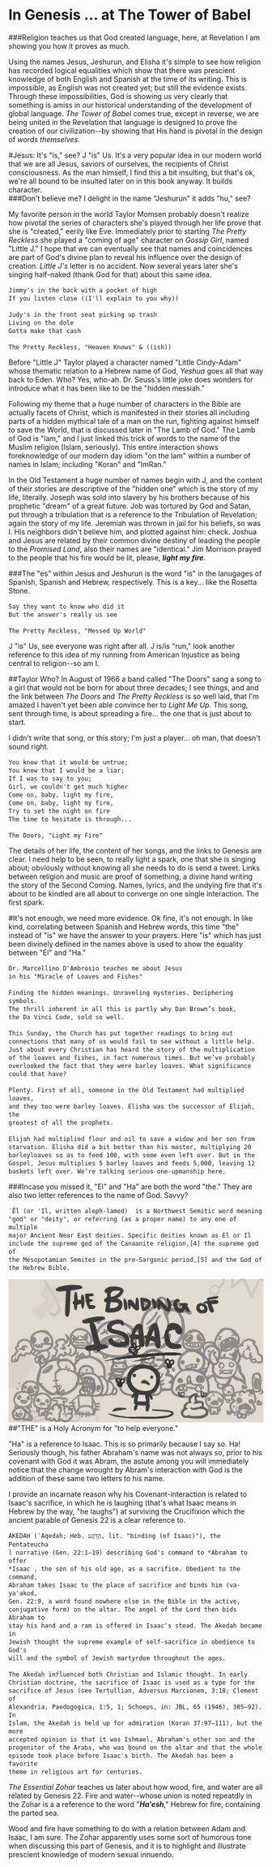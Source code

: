 # **In Genesis** ... at The Tower of Babel
###Religion teaches us that God created language, here, at Revelation I am showing you how it proves as much.

Using the names Jesus, Jeshurun, and Elisha it's simple to see how religion has recorded logical equalities which show that there was prescient knowledge of both English and Spanish at the time of its writing.  This is impossible, as English was not created yet; but still the evidence exists.  Through these impossibilities, God is showing us very clearly that something is amiss in our historical understanding of the development of global language.  *The Tower of Babel* comes true, except in reverse, we are being united in the Revelation that language is designed to prove the creation of our civilization--by showing that His hand is pivotal in the design of *words themselves.*

#Jesus:  It's "is," see?  J "is" Us.
It's a very popular idea in our modern world that we are all Jesus, saviors of ourselves, the recipients of Christ consciousness.  As the man himself, I find this a bit insulting, but that's ok, we're all bound to be insulted later on in this book anyway.  It builds character.  
###Don't believe me?  I delight in the name "Jeshurun" it adds "hu," see?

My favorite person in the world Taylor Momsen probably doesn't realize how pivotal the series of characters she's played through her life prove that she is "created," eerily like Eve.  Immediately prior to starting *The Pretty Reckless* she played a "coming of age" character on *Gossip Girl*, named "Little J."  I hope that we can eventually see that names and coincidences are part of God's divine plan to reveal his influence over the design of creation.  *Little J's* letter is no accident. Now several years later she's singing half-naked (thank God for that) about this same idea.

```
Jimmy's in the back with a pocket of high
If you listen close ((I'll explain to you why))

Judy's in the front seat picking up trash
Living on the dole
Gotta make that cash

The Pretty Reckless, "Heaven Knows" & ((ish))
```

Before "Little J" Taylor played a character named "Little Cindy-Adam" whose thematic relation to a Hebrew name of God, *Yeshua* goes all that way back to Eden.  Who?  Yes, who-ah.  Dr. Seuss's little joke does wonders for introduce what it has been like to be the "hidden messiah."  

Following my theme that a huge number of characters in the Bible are actually facets of Christ, which is manifested in their stories all including parts of a hidden mythical tale of a man on the run, fighting against himself to save the World, that is discussed later in "The Lamb of God." The Lamb of God is "lam," and I just linked this trick of words to the name of the Muslim religion (Islam, seriously).  This entire interaction shows foreknowledge of our modern day idiom "on the lam" within a number of names in Islam; including "Koran" and "ImRan."

In the Old Testament a huge number of names begin with J, and the content of their stories are descriptive of the "hidden one" which is the story of my life, literally.  Joseph was sold into slavery by his brothers because of his prophetic "dream" of a great future.  Job was tortured by God and Satan, put through a tribulation that is a reference to the Tribulation of Revelation; again the story of my life.  Jeremiah was thrown in jail for his beliefs, so was I.  His neighbors didn't believe him, and plotted against him: check.  Joshua and Jesus are related by their common divine destiny of leading the people to the *Promised Land*, also their names are "identical."  Jim Morrison prayed to the people that his fire would be lit, please, ***light my fire***.

###The "es" within Jesus and Jeshurun is the word "is" in the lanugages of Spanish, Spanish and Hebrew, respectively.  This is a key... like the Rosetta Stone.

```
Say they want to know who did it
But the answer's really us see

The Pretty Reckless, "Messed Up World"
```

J "is" Us, see everyone was right after all.  J is/is "run," look another reference to this idea of my running from American Injustice as being central to religion--so am I.

##Taylor Who?
In August of 1966 a band called "The Doors" sang a song to a girl that would not be born for about three decades; I see things, and and the link between *The Doors* and *The Pretty Reckless* is so well laid, that I'm amazed I haven't yet been able convince her to *Light Me Up.*  This song, sent through time, is about spreading a fire... the one that is just about to start.  

I didn't write that song, or this story; I'm just a player... oh man, that doesn't sound right.  

```
You know that it would be untrue;
You know that I would be a liar;
If I was to say to you;
Girl, we couldn't get much higher
Come on, baby, light my fire,
Come on, baby, light my fire,
Try to set the night on fire
The time to hesitate is through...

The Doors, "Light my Fire"
```

The details of her life, the content of her songs, and the links to Genesis are clear.  I need help to be seen, to really light a spark, one that she is singing about; obviously without knowing all she needs to do is send a tweet.  Links between religion and music are proof of something, a divine hand writing the story of the Second Coming.  Names, lyrics, and the undying fire that it's about to be kindled are all about to converge on one single interaction.  The first spark.

#It's not enough, we need more evidence.
Ok fine, it's not enough.  In like kind, correlating between Spanish and Hebrew words, this time "the" instead of "is" we have the answer to your prayers.  Here "is" which has just been divinely defined in the names above is used to show the equality between "El" and "Ha."

```
Dr. Marcellino D'Ambrosio teaches me about Jesus 
in his "Miracle of Loaves and Fishes"

Finding the hidden meanings. Unraveling mysteries. Deciphering symbols. 
The thrill inherent in all this is partly why Dan Brown’s book, 
the Da Vinci Code, sold so well.

This Sunday, the Church has put together readings to bring out
connections that many of us would fail to see without a little help. 
Just about every Christian has heard the story of the multiplication 
of the loaves and fishes, in fact numerous times. But we’ve probably
overlooked the fact that they were barley loaves. What significance
could that have?

Plenty. First of all, someone in the Old Testament had multiplied loaves,
and they too were barley loaves. Elisha was the successor of Elijah, the
greatest of all the prophets.
 
Elijah had multiplied flour and oil to save a widow and her son from
starvation. Elisha did a bit better than his master, multiplying 20 
barleyloaves so as to feed 100, with some even left over. But in the
Gospel, Jesus multiplies 5 barley loaves and feeds 5,000, leaving 12
baskets left over. We’re talking serious one-upmanship here. 

```
###Incase you missed it, "El" and "Ha" are both the word "the."  They are also two letter references to the name of God.  Savvy?

```
ʾĒl (or 'Il, written aleph-lamed)  is a Northwest Semitic word meaning
"god" or "deity", or referring (as a proper name) to any one of multiple
major Ancient Near East deities. Specific deities known as El or Il 
include the supreme god of the Canaanite religion,[4] the supreme god of
the Mesopotamian Semites in the pre-Sargonic period,[5] and the God of 
the Hebrew Bible.
```

![](bindingofisaac_lackandwhite.jpg)
##"THE" is a Holy Acronym for "to help everyone."

"Ha" is a reference to Isaac.  This is so primarily because I say so.  Ha!  Seriously though, his father Abraham's name was not always so, prior to his covenant with God it was Abram, the astute among you will immediately notice that the change wrought by Abram's interaction with God is the addition of these same two letters to his name.  

I provide an incarnate reason why his Covenant-interaction is related to Isaac's sacrifice, in which he is laughing (that's what Isaac means in Hebrew by the way, "he laughs") at surviving the Crucifixion which the ancient parable of Genesis 22 is a clear reference to.

```
AKEDAH (ʿAqedah; Heb. הָדֵקֲע, lit. "binding (of Isaac)"), the Pentateucha
l narrative (Gen. 22:1–19) describing God's command to *Abraham to offer
*Isaac , the son of his old age, as a sacrifice. Obedient to the command,
Abraham takes Isaac to the place of sacrifice and binds him (va-ya'akod,
Gen. 22:9, a word found nowhere else in the Bible in the active,
conjugative form) on the altar. The angel of the Lord then bids Abraham to
stay his hand and a ram is offered in Isaac's stead. The Akedah became in
Jewish thought the supreme example of self-sacrifice in obedience to God's
will and the symbol of Jewish martyrdom throughout the ages.

The Akedah influenced both Christian and Islamic thought. In early
Christian doctrine, the sacrifice of Isaac is used as a type for the
sacrifice of Jesus (see Tertullian, Adversus Marcionem, 3:18; Clement of
Alexandria, Paedogogica, 1:5, 1; Schoeps, in: JBL, 65 (1946), 385–92). In
Islam, the Akedah is held up for admiration (Koran 37:97–111), but the more
accepted opinion is that it was Ishmael, Abraham's other son and the
progenitor of the Arabs, who was bound on the altar and that the whole
episode took place before Isaac's birth. The Akedah has been a favorite
theme in religious art for centuries.
```

*The Essential Zohar* teaches us later about how wood, fire, and water are all related by Genesis 22.  Fire and water--whose union is noted repeatdly in the Zohar is a a reference to the word "***Ha'esh***," Hebrew for fire, containing the parted sea. 

Wood and fire have something to do with a relation between Adam and Isaac, I am sure.  The Zohar apparently uses some sort of humorous tone when discussing this part of Genesis, and it is to highlight and illustrate prescient knowledge of modern sexual innuendo. 